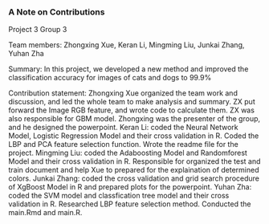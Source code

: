 ### A Note on Contributions


Project 3 Group 3

Team members: Zhongxing Xue, Keran Li, Mingming Liu, Junkai Zhang, Yuhan Zha

Summary: In this project, we developed a new method and improved the classification accuracy for images of cats and dogs to 99.9%

Contribution statement: 
Zhongxing Xue organized the team work and discussion, and led the whole team to make analysis and summary. ZX put forward the Image RGB feature, and wrote code to calculate them. ZX was also responsible for GBM model. Zhongxing was the presenter of the group, and he designed the powerpoint.
Keran Li: coded the Neural Network Model, Logistic Regression Model and their cross validation in R. Coded the LBP and PCA feature selection function. Wrote the readme file for the project.
Mingming Liu: coded the Adaboosting Model and Randomforest Model and their cross validation in R. Responsible for organized the test and train document and help Xue to prepared for the explaination of determined colors.
Junkai Zhang: coded the cross validation and grid search procedure of XgBoost Model in R and prepared plots for the powerpoint.
Yuhan Zha: coded the SVM model and classfication tree model and their cross validation in R. Researched LBP feature selection method. Conducted the main.Rmd and main.R.
